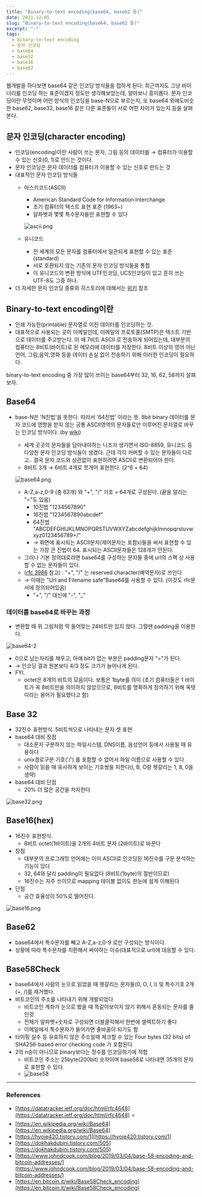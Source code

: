 ```yaml
---
title: "Binary-to-text encoding(base64, base62 등)"
date: 2021-12-05
slug: "Binary-to-text encoding(base64, base62 등)"
excerpt: "-"
tags:
  - binary-to-text encoding
  - 문자 인코딩
  - base64
  - base32
  - base16
  - base62
---
```


웹개발을 하다보면 base64 같은 인코딩 방식들을 접하게 된다. 최근까지도 그냥 바이너리를 인코딩 하는 표준이겠지 정도만 생각해보았는데, 알아보니 흥미롭다. 문자 인코딩이란 무엇이며 어떤 방식의 인코딩을 base-N으로 부르는지, 또 base64 외에도비슷한 base62, base32, base16 같은 다른 표준들이 서로 어떤 차이가 있는지 등을 살펴본다.

## 문자 인코딩(character encoding)

- 인코딩(encoding)이란 사람이 쓰는 문자, 그림 등의 데이터를 → 컴퓨터가 이용할 수 있는 신호(0, 1)로 만드는 것이다.
- 문자 인코딩은 문자 데이터를 컴퓨터가 이용할 수 있는 신호로 만드는 것
- 대표적인 문자 인코딩 방식들
    - 아스키코드(ASCII)
        - American Standard Code for Information Interchange
        - 초기 컴퓨터의 텍스트 표현 표준 (1963~)
        - 알파벳과 몇몇 특수문자들만 표현할 수 있다
        
        ![ascii.png](ascii.png)
        
    - 유니코드
        - 전 세계의 모든 문자를 컴퓨터에서 일관되게 표현할 수 있는 표준(standard)
        - 서로 호환되지 않는 기존의 문자 인코딩 방식들을 통합
        - 이 유니코드의 변환 방식에 UTF인코딩, UCS인코딩이 있고 흔히 쓰는 UTF-8도 그중 하나.
- 더 자세한 문자 인코딩 종류와 히스토리에 대해서는 [위키](https://en.wikipedia.org/wiki/Character_encoding) 참조

## Binary-to-text encoding이란

- 인쇄 가능한(printable) 문자열로 이진 데이터를 인코딩하는 것.
- 대표적으로 사용되는 곳이 이메일인데, 이메일의 프로토콜(SMTP)은 텍스트 기반으로 데이터를 주고받는다. 이 때 7비트 ASCII 로 전송하게 되어있는데, 대부분의 컴퓨터는 8비트(바이트)로 된 메모리에 데이터를 저장한다. 8비트 이상의 영어 아닌 언어, 그림,음악,영화 등을 데이터 손실 없이 전송하기 위해 이러한 인코딩이 필요하다.

binary-to-text encoding 중 가장 많이 쓰이는 base64부터 32, 16, 62, 58까지 살펴보자.

## Base64

- base-N은 'N진법'을 뜻한다. 따라서 '64진법' 이라는 뜻. 8bit binary 데이터를 문자 코드에 영향을 받지 않는 공통 ASCII영역의 문자들로만 이루어진 문자열로 바꾸는 인코딩 방식이다. (by [wiki](https://ko.wikipedia.org/wiki/%EB%B2%A0%EC%9D%B4%EC%8A%A464))
    - 세계 곳곳의 문자들을 담아내야하는 니즈가 생기면서 ISO-8859, 유니코드 등 다양한 문자 인코딩 방식들이 생겼다. 근데 각각 커버할 수 있는 문자들이 다르고.. 결국 문자 코드와 상관없이 표현하려면 ASCII로 변환되어야 한다.
    - 8비트 3개 → 6비트 4개로 쪼개어 표현한다. (2^6 = 64)
    
    ![base64.png](base64.png)
    
    - A-Z,a-z,0-9 (총 62개) 와 "+", "/" 기호 =  64개로 구성된다. (끝을 알리는 "="도 있음)
        - 10진법 "1234567890"
        - 16진법 "1234567890abcdef"
        - 64진법 "ABCDEFGHIJKLMNOPQRSTUVWXYZabcdefghijklmnopqrstuvwxyz0123456789+/"
        - → 화면에 표시되는 ASCII문자(제어문자는 포함x)들을 써서 표현할 수 있는 가장 큰 진법이 64. 표시되는 ASCII문자들은 128개가 안된다.
    - 그러나 기본 정의대로라면 base64를 구성하는 문자들 중에 url의 스펙 상 사용할 수 없는 문자들이 있다.
    - ([rfc 3986](https://datatracker.ietf.org/doc/html/rfc3986) 참고) : "+", "/" 는 reserved character(예약문자)로 쓰인다
    - → 이때는 "Url and Filename safe"Base64를 사용할 수 있다. (이것도 rfc문서에 정의되어있음)
        - "+", "/" 대신에 "-", "_"

### 데이터를 base64로 바꾸는 과정

- 변환할 때 위 그림처럼 딱 들어맞는 24비트만 있지 않다. 그럴땐 padding을 이용한다.

![base64-2](base64-2.png)

- 0으로 남는자리를 채우고, 아얘 bit가 없는 부분은 padding문자 "="가 된다.
- → 인코딩 결과 원본보다 4/3 정도 크기가 늘어나게 된다.
- FYI.
    - octet은 8개의 비트의 모음이다. 보통은 1byte를 의미 (초기 컴퓨터들은 1 바이트가 꼭 8비트만을 의미하지 않았으므로, 8비트를 명확하게 정의하기 위해 옥텟이라는 용어가 필요했다고 함)

## Base 32

- 32진수 표현방식. 5비트씩으로 나타내는 문자 셋 표현
- base64 대비 장점
    - 대소문자 구분하지 않는 파일시스템, DNS이름, 음성언어 등에서 사용될 때 유용하다
    - unix경로구분 기호('/') 를 포함할 수 없어서 파일 이름으로 사용할 수 있다
    - 사람이 읽을 때 유사하게 보이는 기호쌍을 피한다(I, B, O랑 헷갈리는 1, 8, 0을 생략)
- base64 대비 단점
    - 20% 더 많은 공간을 차지한다

![base32.png](base32.png)

## Base16(hex)

- 16진수 표현방식.
    - 8비트 octet(1바이트)을 2개의 4비트 문자 (2바이트)로 바꾼다
- 장점
    - 대부분의 프로그래밍 언어에는 이미 ASCII로 인코딩된 16진수를 구문 분석하는 기능이 있다
    - 32, 64와 달리 padding이 필요없다 (8비트(1byte)의 절반이므로)
    - 16진수는 자주 쓰이므로 mapping 테이블 없이도 한눈에 쉽게 이해된다
- 단점
    - 공간 효율성이 50%로 떨어진다.

![base16.png](base16.png)

## Base62

- base64에서 특수문자를 빼고 A-Z,a-z,0-9 로만 구성되는 방식이다.
- 상황에 따라 특수문자를 치환해서 써야하는 이슈(대표적으로 url)에 대응할 수 있다.

## Base58Check

- base64에서 사람의 눈으로 읽었을 때 헷갈리는 문자들(0, O, I, l) 및 특수기호 2개(+, /)를 제거했다.
- 비트코인의 주소를 나타내기 위해 개발되었다
    - 비트코인 계좌가 눈으로 봤을 때 똑같아보이지 않기 위해서 혼동되는 문자를 줄인것
    - 전체가 알파벳+숫자로 구성되면 더블클릭해서 한번에 셀렉트하기 좋다
    - 이메일에서 특수문자가 들어가면 줄바꿈이 되기도 함
- 타이핑 실수 등 유효하지 않은 주소일때 체크할 수 있는 Four bytes (32 bits) of SHA256-based error checking code 가 포함된다
- 2의 n승이 아니므로 binary보다는 정수를 인코딩하기에 적합
    - 비트코인 주소는 25byte(200bit) 숫자이며 base58로 나타내면 35개의 문자로 표현할 수 있다.
    - ![base58](base58.png)

---

### References

- [https://datatracker.ietf.org/doc/html/rfc4648](https://datatracker.ietf.org/doc/html/rfc4648) ⭐
- [https://en.wikipedia.org/wiki/Base64](https://en.wikipedia.org/wiki/Base64)
- [https://hyoje420.tistory.com/1](https://hyoje420.tistory.com/1)
- [https://dokhakdubini.tistory.com/505](https://dokhakdubini.tistory.com/505)
- [https://www.johndcook.com/blog/2019/03/04/base-58-encoding-and-bitcoin-addresses/](https://www.johndcook.com/blog/2019/03/04/base-58-encoding-and-bitcoin-addresses/)
- [https://en.bitcoin.it/wiki/Base58Check_encoding](https://en.bitcoin.it/wiki/Base58Check_encoding)